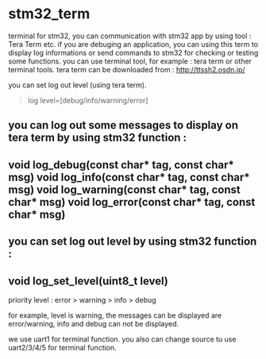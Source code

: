 # stm32_term
terminal for stm32, you can communication with stm32 app by using tool : Tera Term etc.
if you are debuging an application, you can using this term to display log informations or send commands to stm32 for checking or testing some functions.
you can use terminal tool, for example : tera term or other terminal tools.
tera term can be downloaded from : http://ttssh2.osdn.jp/

you can set log out level (using tera term).
>log level=[debug/info/warning/error]

you can log out some messages to display on tera term by using stm32 function : 
---------------------------------------------
  void log_debug(const char* tag, const char* msg)
  void log_info(const char* tag, const char* msg)
  void log_warning(const char* tag, const char* msg)
  void log_error(const char* tag, const char* msg)
---------------------------------------------

you can set log out level by using stm32 function :
---------------------------------------------
  void log_set_level(uint8_t level)
---------------------------------------------  

priority level :
  error > warning > info > debug
  
for example, level is warning, the messages can be displayed are error/warning, info and debug can not be displayed.

we use uart1 for terminal function.
you also can change source tu use uart2/3/4/5 for terminal function.
  
  
  
